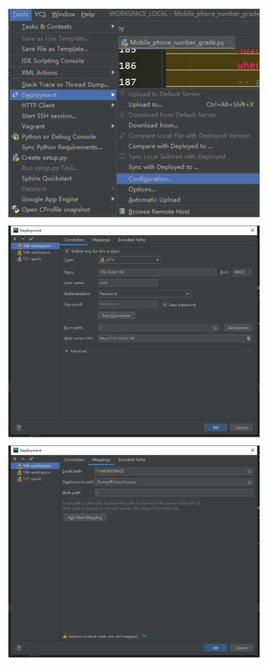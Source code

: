 ![](./images/N04-Pycharm/03-编码工具-20201215-231056-031252-1703346257971-19.png)



![](./images/N04-Pycharm/03-编码工具-20201215-231055-886336.png)



![](./images/N04-Pycharm/03-编码工具-20201215-231055-866692.png)